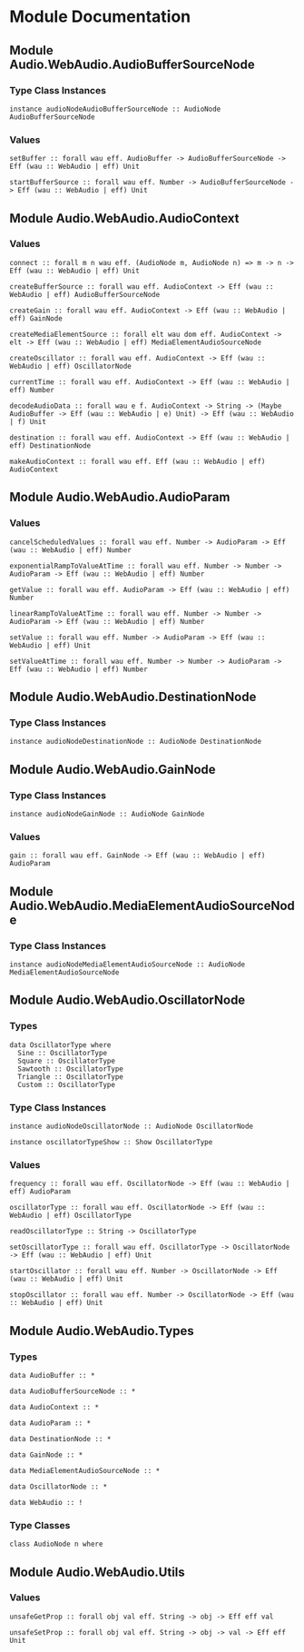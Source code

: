# Module Documentation

## Module Audio.WebAudio.AudioBufferSourceNode

### Type Class Instances

    instance audioNodeAudioBufferSourceNode :: AudioNode AudioBufferSourceNode


### Values

    setBuffer :: forall wau eff. AudioBuffer -> AudioBufferSourceNode -> Eff (wau :: WebAudio | eff) Unit

    startBufferSource :: forall wau eff. Number -> AudioBufferSourceNode -> Eff (wau :: WebAudio | eff) Unit


## Module Audio.WebAudio.AudioContext

### Values

    connect :: forall m n wau eff. (AudioNode m, AudioNode n) => m -> n -> Eff (wau :: WebAudio | eff) Unit

    createBufferSource :: forall wau eff. AudioContext -> Eff (wau :: WebAudio | eff) AudioBufferSourceNode

    createGain :: forall wau eff. AudioContext -> Eff (wau :: WebAudio | eff) GainNode

    createMediaElementSource :: forall elt wau dom eff. AudioContext -> elt -> Eff (wau :: WebAudio | eff) MediaElementAudioSourceNode

    createOscillator :: forall wau eff. AudioContext -> Eff (wau :: WebAudio | eff) OscillatorNode

    currentTime :: forall wau eff. AudioContext -> Eff (wau :: WebAudio | eff) Number

    decodeAudioData :: forall wau e f. AudioContext -> String -> (Maybe AudioBuffer -> Eff (wau :: WebAudio | e) Unit) -> Eff (wau :: WebAudio | f) Unit

    destination :: forall wau eff. AudioContext -> Eff (wau :: WebAudio | eff) DestinationNode

    makeAudioContext :: forall wau eff. Eff (wau :: WebAudio | eff) AudioContext


## Module Audio.WebAudio.AudioParam

### Values

    cancelScheduledValues :: forall wau eff. Number -> AudioParam -> Eff (wau :: WebAudio | eff) Number

    exponentialRampToValueAtTime :: forall wau eff. Number -> Number -> AudioParam -> Eff (wau :: WebAudio | eff) Number

    getValue :: forall wau eff. AudioParam -> Eff (wau :: WebAudio | eff) Number

    linearRampToValueAtTime :: forall wau eff. Number -> Number -> AudioParam -> Eff (wau :: WebAudio | eff) Number

    setValue :: forall wau eff. Number -> AudioParam -> Eff (wau :: WebAudio | eff) Unit

    setValueAtTime :: forall wau eff. Number -> Number -> AudioParam -> Eff (wau :: WebAudio | eff) Number


## Module Audio.WebAudio.DestinationNode

### Type Class Instances

    instance audioNodeDestinationNode :: AudioNode DestinationNode


## Module Audio.WebAudio.GainNode

### Type Class Instances

    instance audioNodeGainNode :: AudioNode GainNode


### Values

    gain :: forall wau eff. GainNode -> Eff (wau :: WebAudio | eff) AudioParam


## Module Audio.WebAudio.MediaElementAudioSourceNode

### Type Class Instances

    instance audioNodeMediaElementAudioSourceNode :: AudioNode MediaElementAudioSourceNode


## Module Audio.WebAudio.OscillatorNode

### Types

    data OscillatorType where
      Sine :: OscillatorType
      Square :: OscillatorType
      Sawtooth :: OscillatorType
      Triangle :: OscillatorType
      Custom :: OscillatorType


### Type Class Instances

    instance audioNodeOscillatorNode :: AudioNode OscillatorNode

    instance oscillatorTypeShow :: Show OscillatorType


### Values

    frequency :: forall wau eff. OscillatorNode -> Eff (wau :: WebAudio | eff) AudioParam

    oscillatorType :: forall wau eff. OscillatorNode -> Eff (wau :: WebAudio | eff) OscillatorType

    readOscillatorType :: String -> OscillatorType

    setOscillatorType :: forall wau eff. OscillatorType -> OscillatorNode -> Eff (wau :: WebAudio | eff) Unit

    startOscillator :: forall wau eff. Number -> OscillatorNode -> Eff (wau :: WebAudio | eff) Unit

    stopOscillator :: forall wau eff. Number -> OscillatorNode -> Eff (wau :: WebAudio | eff) Unit


## Module Audio.WebAudio.Types

### Types

    data AudioBuffer :: *

    data AudioBufferSourceNode :: *

    data AudioContext :: *

    data AudioParam :: *

    data DestinationNode :: *

    data GainNode :: *

    data MediaElementAudioSourceNode :: *

    data OscillatorNode :: *

    data WebAudio :: !


### Type Classes

    class AudioNode n where


## Module Audio.WebAudio.Utils

### Values

    unsafeGetProp :: forall obj val eff. String -> obj -> Eff eff val

    unsafeSetProp :: forall obj val eff. String -> obj -> val -> Eff eff Unit